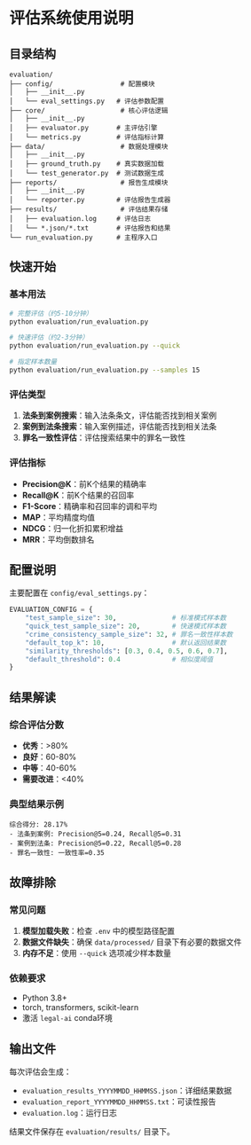 # 评估系统使用说明

## 目录结构
```
evaluation/
├── config/                 # 配置模块
│   ├── __init__.py
│   └── eval_settings.py   # 评估参数配置
├── core/                   # 核心评估逻辑
│   ├── __init__.py
│   ├── evaluator.py       # 主评估引擎
│   └── metrics.py         # 评估指标计算
├── data/                   # 数据处理模块
│   ├── __init__.py
│   ├── ground_truth.py    # 真实数据加载
│   └── test_generator.py  # 测试数据生成
├── reports/                # 报告生成模块
│   ├── __init__.py
│   └── reporter.py        # 评估报告生成器
├── results/                # 评估结果存储
│   ├── evaluation.log     # 评估日志
│   └── *.json/*.txt       # 评估报告和结果
└── run_evaluation.py      # 主程序入口
```

## 快速开始

### 基本用法
```bash
# 完整评估（约5-10分钟）
python evaluation/run_evaluation.py

# 快速评估（约2-3分钟）
python evaluation/run_evaluation.py --quick

# 指定样本数量
python evaluation/run_evaluation.py --samples 15
```

### 评估类型
1. **法条到案例搜索**：输入法条条文，评估能否找到相关案例
2. **案例到法条搜索**：输入案例描述，评估能否找到相关法条
3. **罪名一致性评估**：评估搜索结果中的罪名一致性

### 评估指标
- **Precision@K**：前K个结果的精确率
- **Recall@K**：前K个结果的召回率
- **F1-Score**：精确率和召回率的调和平均
- **MAP**：平均精度均值
- **NDCG**：归一化折扣累积增益
- **MRR**：平均倒数排名

## 配置说明

主要配置在 `config/eval_settings.py`：

```python
EVALUATION_CONFIG = {
    "test_sample_size": 30,              # 标准模式样本数
    "quick_test_sample_size": 20,        # 快速模式样本数
    "crime_consistency_sample_size": 32, # 罪名一致性样本数
    "default_top_k": 10,                 # 默认返回结果数
    "similarity_thresholds": [0.3, 0.4, 0.5, 0.6, 0.7],
    "default_threshold": 0.4             # 相似度阈值
}
```

## 结果解读

### 综合评估分数
- **优秀**：>80%
- **良好**：60-80%
- **中等**：40-60%
- **需要改进**：<40%

### 典型结果示例
```
综合得分: 28.17%
- 法条到案例: Precision@5=0.24, Recall@5=0.31
- 案例到法条: Precision@5=0.22, Recall@5=0.28
- 罪名一致性: 一致性率=0.35
```

## 故障排除

### 常见问题
1. **模型加载失败**：检查 `.env` 中的模型路径配置
2. **数据文件缺失**：确保 `data/processed/` 目录下有必要的数据文件
3. **内存不足**：使用 `--quick` 选项减少样本数量

### 依赖要求
- Python 3.8+
- torch, transformers, scikit-learn
- 激活 `legal-ai` conda环境

## 输出文件

每次评估会生成：
- `evaluation_results_YYYYMMDD_HHMMSS.json`：详细结果数据
- `evaluation_report_YYYYMMDD_HHMMSS.txt`：可读性报告
- `evaluation.log`：运行日志

结果文件保存在 `evaluation/results/` 目录下。